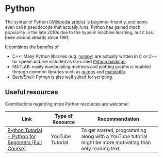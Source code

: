 # Python

The syntax of Python ([Wikipedia article](https://en.wikipedia.org/wiki/Python_(programming_language))) is beginner-friendly, and some even call it pseudocode that actually runs.
Python has gained much popularity in the late 2010s due to the hype in machine learning, but it has been around already since 1991.

It combines the benefits of 
- C++: Many Python libraries (e.g. [numpy](https://en.wikipedia.org/wiki/NumPy)) are actually written in C or C++ for speed and are included as so-called [Python bindings](https://realpython.com/python-bindings-overview/).
- MATLAB: easily manipulating matrices and plotting graphs is enabled through common libraries such as [numpy](https://en.wikipedia.org/wiki/NumPy) and [matplotlib](https://matplotlib.org/).
- Bash/Shell: Python is also well suited for scripting.

## Useful resources

Contributions regarding more Python resources are welcome!

| Link  | Type of Resource | Recommendation |
| ------------- | ------------- | ------- |
| [Python Tutorial - Python for Beginners [Full Course]](https://www.youtube.com/watch?v=_uQrJ0TkZlc&t=4546s) | YouTube Tutorial | To get started, programming along with a YouTube tutorial might be more motivating than only reading text. |






